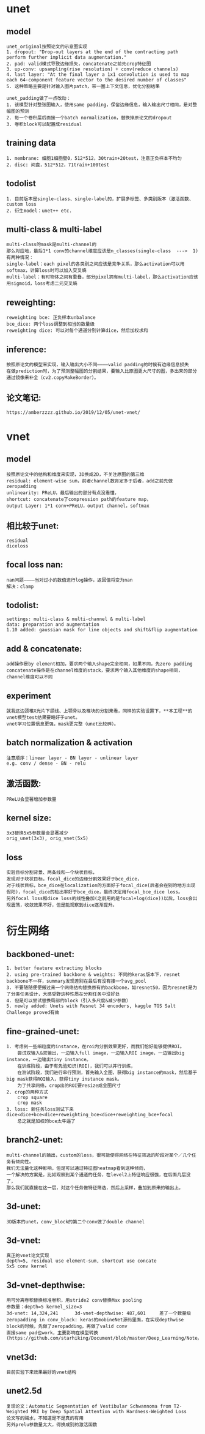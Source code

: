 # unet
## model
    unet_original按照论文的示意图实现
    1. dropout: "Drop-out layers at the end of the contracting path perform further implicit data augmentation."
    2. pad: valid模式导致边缘损失，concatenate之前先crop特征图
    3. up-conv: upsampling(rise resolution) + conv(reduce channels)
    4. last layer: "At the final layer a 1x1 convolution is used to map each 64-component feature vector to the desired number of classes"
    5. 这种策略主要是针对输入图片patch，带一圈上下文信息，优化分割结果
    
    unet_padding做了一点改动：
    1. 该模型针对整张图输入，使用same padding，保留边缘信息，输入输出尺寸相同，是对整幅图的预测
    2. 每一个卷积层后面接一个batch normalization，替换掉原论文的dropout
    3. 卷积block可以配置成residual

## training data
    1. membrane: 细胞1细胞壁0，512*512，30train+20test，注意正负样本不均匀
    2. disc: 间盘，512*512，71train+100test

## todolist
    1. 目前版本是single-class、single-label的，扩展多标签、多类别版本（激活函数、custom loss
    2. 衍生model：unet++ etc.

## multi-class & multi-label
    multi-class的mask是multi-channel的
    那么对应地，最后1*1 conv的channel维度应该是n_classes(single-class  --->  1)
    有两种情况：
    single-label：each pixel的各类别之间应该是竞争关系，那么activation可以用softmax，计算loss时可以加入交叉熵
    multi-label：有时物体之间有重叠，部分pixel拥有multi-label，那么activation应该用sigmoid，loss考虑二元交叉熵

## reweighting:
    reweighting bce: 正负样本unbalance
    bce_dice: 两个loss调整到相当的数量级
    reweighting dice: 可以对每个通道分别计算dice，然后加权求和

## inference:
    按照原论文的模型来实现，输入输出大小不同————valid padding的时候有边缘信息损失
    在做prediction时，为了预测整幅图的分割结果，要输入比原图更大尺寸的图，多出来的部分通过镜像来补全（cv2.copyMakeBorder）。

## 论文笔记:
    https://amberzzzz.github.io/2019/12/05/unet-vnet/


# vnet
## model
    按照原论文中的结构和维度来实现，3D换成2D，不关注原图的第三维
    residual: element-wise sum，前者channel数肯定多于后者，add之前先做zeropadding
    unlinearity: PReLU，最后输出的部分有点没看懂，
    shortcut: concatenate了compression path的feature map，
    output Layer: 1*1 conv+PReLU，output channel，softmax

## 相比较于unet:
    residual
    diceloss

## focal loss nan:
    nan问题————当对过小的数值进行log操作，返回值将变为nan
    解决：clamp

## todolist:
    settings: multi-class & multi-channel & multi-label
    data: preparation and augmentation
    1.10 added: gaussian mask for line objects and shift&flip augmentation

## add & concatenate:
    add操作是by element相加，要求两个输入shape完全相同，如果不同，先zero padding
    concatenate操作是在channel维度的stack，要求两个输入其他维度的shape相同，channel维度可以不同

## experiment
    就我这边颈椎X光片下颌线、上颚骨以及椎块的分割来看，同样的实验设置下，**本工程**的vnet模型test结果要略好于unet。
    vnet学习位置信息更强，mask更完整（unet比较碎）。

## batch normalization & activation
    注意顺序：linear layer - BN layer - unlinear layer
    e.g. conv / dense - BN - relu

## 激活函数:
    PReLU会显著增加参数量

## kernel size:
    3x3替换5x5参数量会显著减少
    orig_unet(3x3), orig_vnet(5x5)

## loss
    实验目标分割背景、两条线和一个块状目标，
    发现对于块状目标，focal_dice的边缘分割效果好于bce_dice，
    对于线状目标，bce_dice在localization的方面好于focal_dice(后者会在别的地方出现假阳)，focal_dice的检出率好于bce_dice，最终决定用focal_bce_dice loss。
    另外focal loss和dice loss的线性叠加(之前用的是focal+log(dice))以后，loss会出现震荡，收敛效果不好，但是能观察到dice逐渐提升。


# 衍生网络
## backboned-unet:
    1. better feature extracting blocks
    2. using pre-trained backbone & weights: 不同的keras版本下，resnet backbone不一样，summary发现差别在最后有没有接一个avg_pool
    3. 不要随随便便搬过来一个网络结构替换原有的backbone，如resnet50，因为resnet是为了分类任务设计，大感受野这种性质在分割任务中没好处
    4. 但是可以尝试替换局部的block（引入多尺度&减少参数）
    5. newly added: Unets with Resnet 34 encoders, kaggle TGS Salt Challenge proved有效

## fine-grained-unet:
    1. 考虑到一些细粒度的instance，在roi内分割效果更好，而我们恰好能够提供ROI。
        尝试双输入&双输出，一边输入full image，一边输入ROI image，一边输出big instance，一边输出tiny instance。
        在训练阶段，由于有先验知识(ROI)，我们可以并行训练，
        在测试阶段，我们进行串行预测，首先输入全图，获得big instance的mask，然后基于big mask获得ROI输入，获得tiny instance mask。
        为了共享网络，crop出的ROI要resize成全图尺寸
    2. crop的两种方式
        crop square
        crop mask
    3. loss: 新任务loss测试下来dice<dice+bce<dice+reweighting_bce<dice+reweighting_bce+focal
        总之就是加权的bce太牛逼了

## branch2-unet:
    multi-channel的输出，custom的loss，很可能使得网络在特征筛选的阶段对某个／几个任务有倾向性。
    我们无法量化这种影响，但是可以通过特征图heatmap看到这种倾向，
    一个解决的方案是，比如观察到某个通道的任务，在level2上特征响应很强，在后面几层没了，
    那么我们就直接在这一层，对这个任务做特征筛选，然后上采样，叠加到原来的输出上。

## 3d-unet:
    3D版本的unet，conv_block的第二个conv做了double channel

## 3d-vnet:
    真正的vnet论文实现
    depth=5, residual use element-sum, shortcut use concate
    5x5 conv kernel

## 3d-vnet-depthwise:
    用可分离卷积替换标准卷积，用stride2 conv替换Max pooling
    参数量：depth=5 kernel_size=3
    3d-vnet: 14,324,241      3d-vnet-depthwise: 487,601     差了一个数量级
    zeropadding in conv_block: keras的mobineNet源码里面，在实现depthwise block的时候，先做了zeropadding，再做了valid conv
    直接same pad也work，主要影响在模型转换(https://github.com/starhiking/Document/blob/master/Deep_Learning/Note/Pad_Difference.md)

## vnet3d:
    目前实验下来效果最好的vnet结构

## unet2.5d
    复现论文：Automatic Segmentation of Vestibular Schwannoma from T2-Weighted MRI by Deep Spatial Attention with Hardness-Weighted Loss
    论文写的贼水，不知道是不是真的有用
    另外prelu参数量太大，得换成别的激活函数






